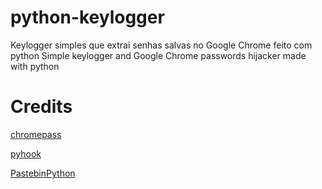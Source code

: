 # python-keylogger
Keylogger simples que extrai senhas salvas no Google Chrome feito com python
Simple keylogger and Google Chrome passwords hijacker made with python

# Credits
[chromepass](https://github.com/hassaanaliw/chromepass)

[pyhook](https://github.com/Answeror/pyhook_py3k)

[PastebinPython](https://github.com/six519/PastebinPython)




